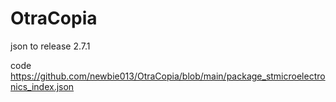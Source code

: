# OtraCopia
json to release 2.7.1

code https://github.com/newbie013/OtraCopia/blob/main/package_stmicroelectronics_index.json
